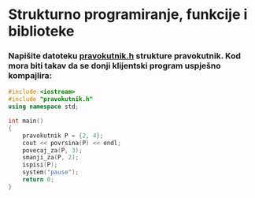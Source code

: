 # Strukturno programiranje, funkcije i biblioteke
### Napišite datoteku [pravokutnik.h](pravokutnik.h) strukture pravokutnik. Kod mora biti takav da se donji klijentski program uspješno kompajlira:
```c++
#include <iostream>
#include "pravokutnik.h"
using namespace std;

int main()
{
    pravokutnik P = {2, 4};
    cout << povrsina(P) << endl;
    povecaj_za(P, 3);
    smanji_za(P, 2);
    ispisi(P);
    system("pause");
    return 0;
}
```